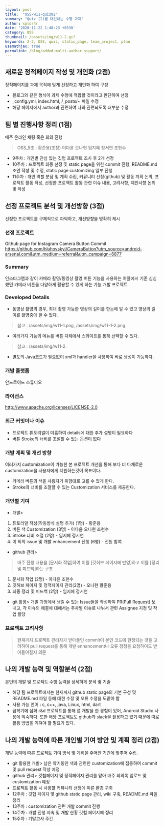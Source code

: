 ```yaml
---
layout: post
title:  "OSS-w11-quiz02"
summary: "Quiz (2)를 대신하는 수행 과제"
author: xplor4r
date: '2020-11-22 1:48:23 +0530'
category: OSS
thumbnail: /assets/img/w11-2.gif
keywords: 2-2, OSS, quiz, static_page, team_project, plan
usemathjax: true
permalink: /blog/added-multi-author-support/
---
```


## 새로운 정적페이지 작성 및 개인화 (2점)
정적페이지를 과제 목적에 맞게 선정하고 개인화 하여 구성
- 블로그와 같은 형식이 과제 수행에 적합할 것이라고 판단하여 선정
- _config.yml, index.html, /_posts/~ 파일 수정
- 해당 페이지에서 author과 관련하여 나와 관련되도록 대부분 수정


## 팀 별 진행사항 정리 (1점)
매주 온라인 채팅 혹은 회의 진행
> OSS_5조 : 황준용(조장) 이다윤 오나현 임지혜 정서연 조현수
- 9주차 : 개인별 관심 있는 깃헙 프로젝트 조사 후 2개 선정
- 10주차 : 프로젝트 최종 선정 및 static page을 위한 commit 진행, README.md 초안 작성 및 수정, static page customizing 일부 진행
- 11주차 : 개인 역할 분담 및 계획 수립, 커뮤니티 선정(github) 및 활동 계획 논의, 프로젝트 활동 작성, 선정한 프로젝트 활동 관련 이슈 내용, 고려사항, 제안사항 논의 및 작성


## 선정 프로젝트 분석 및 개선방향 (3점)
선정한 프로젝트를 구체적으로 파악하고, 개선방향을 명확히 제시

### 선정 프로젝트
Github page for Instagram Camera Button Commit
https://github.com/hluhovskyi/CameraButton?utm_source=android-arsenal.com&utm_medium=referral&utm_campaign=6877

### Summary
인스타그램과 같이 카메라 촬영/동영상 촬영 버튼 기능을 사용하는 어플에서 기존 심심했던 카메라 버튼을 다양하게 활용할 수 있게 하는 기능 개발 프로젝트

### Developed Details
- 동영상 촬영의 경우, 최대 촬영 가능한 영상의 길이를 한눈에 알 수 있고 영상의 길이를 촬영중에 알 수 있다.
> 참고 : /assets/img/w11-1.png, /assets/img/w11-1-2.png
- 여러가지 기능의 메뉴를 버튼 자체에서 스와이프를 통해 선택할 수 있다.
> 참고 : /assets/img/w11-2.
- 별도의 Java코드가 필요없이 xml과 handler을 사용하여 바로 생성이 가능하다.

### 개발 플랫폼
안드로이드 스튜디오

### 라이선스
http://www.apache.org/licenses/LICENSE-2.0

### 최근 커밋이나 이슈
- 프로젝트 튜토리얼이 미흡하여 details에 대한 추가 설명이 필요하다
- 버튼 Stroke의 너비를 조절할 수 있는 옵션이 없다

### 개발 계획 및 개선 방향
여러가지 customization이 가능한 본 프로젝트 개선을 통해 보다 더 다채로운 customization을 사용자에게 지원하는것이 목표이다.
- 카메라 버튼의 색을 사용자가 취향대로 고를 수 있게 한다.
- Stroke의 너비를 조절할 수 있는 Customization 서비스를 제공한다.

### 개인별 기여
- 개발>
1) 튜토리얼 작성(작동방식 설명 추가) (1명) - 황준용
2) 버튼 색 Customization (3명) - 이다윤 오나현 조현수
3) Stroke 너비 조절 (2명) - 임지혜 정서연
4) 이 외의 issue 및 개발 enhancement 진행 (6명) - 전원 참여
- github 관리>
> 매주 진행 내용을 [문서화 작업]하여 이를 [깃허브 페이지에 반영]하고 이를 [정리 및 피드백]하는 구조
1) 문서화 작업 (2명) - 이다윤 조현수
2) 깃허브 페이지 및 정적페이지 관리(2명) - 오나현 황준용
3) 최종 정리 및 피드백 (2명) - 임지혜 정서연
- git 활용> 개발 과정에서 생길 수 있는 Issue들을 작성하여 PR(Pull Request) 보내고, 각 이슈의 해결에 대해서는 주차별 이슈로 나눠서 관련 Assignee 지정 및 작업 할당

### 프로젝트 고려사항
> 현재까지 프로젝트 관리자가 받아들인 commit이 본인 코드에 한정되는 것을 고려하여 pull request를 통해 개발 enhancement나 오류 정정을 요청하여도 받아들여질지 의문


## 나의 개발 능력 및 역할분석 (2점)
본인의 개발 및 프로젝트 수행 능력을 상세하게 분석 및 기술
- 해당 팀 프로젝트에서는 현재까지 github static page의 기본 구성 및 README.md 파일 등에 대한 수정 및 오류 수정을 도맡아 함
- 사용 가능 언어 : c, c++, java, Linux, html, dart
- 금학기에 심화 r&d 프로젝트를 통해 앱 개발을 한 경험이 있어, Android Studio 사용에 익숙하다. 또한 해당 프로젝트도 github과 slack을 활용하고 있기 때문에 따로 활용 방법을 익혀야 할 필요가 없다.


## 나의 개발 능력에 따른 개인별 기여 방안 및 계획 정리 (2점)
개발 능력에 따른 프로젝트 기여 방식 및 계획을 주어진 기간에 맞추어 수립.
- git 활용한 개발> 남은 학기동안 색과 관련한 customization에 집중하여 commit 및 pull request 작성 예정
- github 관리> 깃헙페이지 및 정적페이지 관리를 맡아 매주 회의록 업로드 및 customization 예정
- 프로젝트 활동 시 사용할 커뮤니티 선정에 따른 환경 구축
- 12주차 : 깃헙 페이지 및 github static page 관리, wiki 구축, README.md 파일 정리
- 13주차 : customization 관련 개발 commit 진행
- 14주차 : 개발 진행 지속 및 개발 현황 깃헙 페이지에 정리
- 15주차 : 기말고사 주간
